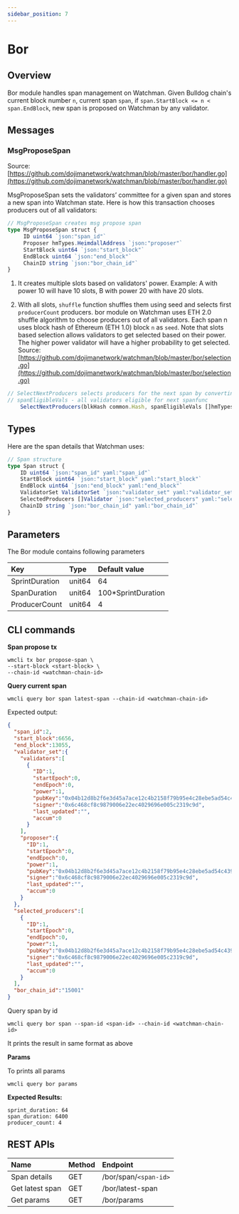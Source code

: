 ```yaml
---
sidebar_position: 7
---
```

# Bor

## Overview

Bor module handles span management on Watchman. Given Bulldog chain's current block number `n`, current span `span`, if `span.StartBlock <= n < span.EndBlock`, new span is proposed on Watchman by any validator.

## Messages

### MsgProposeSpan

Source:[https://github.com/dojimanetwork/watchman/blob/master/bor/handler.go](https://github.com/dojimanetwork/watchman/blob/master/bor/handler.go)

MsgProposeSpan sets the validators’ committee for a given span and stores a new span into Watchman state. Here is how this transaction chooses producers out of all validators:

```ts
// MsgProposeSpan creates msg propose span
type MsgProposeSpan struct {
     ID uint64 `json:"span_id"`
     Proposer hmTypes.HeimdallAddress `json:"proposer"`
     StartBlock uint64 `json:"start_block"`
     EndBlock uint64 `json:"end_block"`
     ChainID string `json:"bor_chain_id"`
}
```

1. It creates multiple slots based on validators' power. Example: A with power 10 will have 10 slots, B with power 20 with have 20 slots.

2. With all slots, `shuffle` function shuffles them using seed and selects first `producerCount` producers. bor module on Watchman uses ETH 2.0 shuffle algorithm to choose producers out of all validators. Each span n uses block hash of Ethereum (ETH 1.0) block `n` as `seed`. Note that slots based selection allows validators to get selected based on their power. The higher power validator will have a higher probability to get selected.
   Source:[https://github.com/dojimanetwork/watchman/blob/master/bor/selection.go](https://github.com/dojimanetwork/watchman/blob/master/bor/selection.go)

```ts
// SelectNextProducers selects producers for the next span by converting power to slots
// spanEligibleVals - all validators eligible for next spanfunc
    SelectNextProducers(blkHash common.Hash, spanEligibleVals []hmTypes.Validator, producerCount uint64) (selectedIDs []uint64, err error) { if len(spanEligibleVals) <= int(producerCount) { for _, val := range spanEligibleVals { selectedIDs = append(selectedIDs, uint64(val.ID)) } return } // extract seed from hash seed := helper.ToBytes32(blkHash.Bytes()[:32]) validatorIndices := convertToSlots(spanEligibleVals) selectedIDs, err = ShuffleList(validatorIndices, seed) if err != nil { return } return selectedIDs[:producerCount], nil}// converts validator power to slotsfunc convertToSlots(vals []hmTypes.Validator) (validatorIndices []uint64) { for _, val := range vals { for val.VotingPower >= types.SlotCost { validatorIndices = append(validatorIndices, uint64(val.ID)) val.VotingPower = val.VotingPower - types.SlotCost } } return validatorIndices}
```

## Types

Here are the span details that Watchman uses:

``` ts
// Span structure
type Span struct {
    ID uint64 `json:"span_id" yaml:"span_id"`
    StartBlock uint64 `json:"start_block" yaml:"start_block"`
    EndBlock uint64 `json:"end_block" yaml:"end_block"`
    ValidatorSet ValidatorSet `json:"validator_set" yaml:"validator_set"`
    SelectedProducers []Validator `json:"selected_producers" yaml:"selected_producers"`
    ChainID string `json:"bor_chain_id" yaml:"bor_chain_id"`
}
```

## Parameters

The Bor module contains following parameters

| Key            | Type   | Default value       |
| :------------- | :----- | :------------------ |
| SprintDuration | unit64 | 64                  |
| SpanDuration   | unit64 | 100\*SprintDuration |
| ProducerCount  | unit64 | 4                   |

## CLI commands

**Span propose tx**

```text
wmcli tx bor propose-span \
--start-block <start-block> \
--chain-id <watchman-chain-id>
```

**Query current span**

```
wmcli query bor span latest-span --chain-id <watchman-chain-id>
```

Expected output:

```json
{
  "span_id":2,
  "start_block":6656,
  "end_block":13055,
  "validator_set":{
    "validators":[
      {
        "ID":1,
        "startEpoch":0,
        "endEpoch":0,
        "power":1,
        "pubKey":"0x04b12d8b2f6e3d45a7ace12c4b2158f79b95e4c28ebe5ad54c439be9431d7fc9dc1164210bf6a5c3b8523528b931e772c86a307e8cff4b725e6b4a77d21417bf19",
        "signer":"0x6c468cf8c9879006e22ec4029696e005c2319c9d",
        "last_updated":"",
        "accum":0
      }
    ],
    "proposer":{
      "ID":1,
      "startEpoch":0,
      "endEpoch":0,
      "power":1,
      "pubKey":"0x04b12d8b2f6e3d45a7ace12c4b2158f79b95e4c28ebe5ad54c439be9431d7fc9dc1164210bf6a5c3b8523528b931e772c86a307e8cff4b725e6b4a77d21417bf19",
      "signer":"0x6c468cf8c9879006e22ec4029696e005c2319c9d",
      "last_updated":"",
      "accum":0
    }
  },
  "selected_producers":[
    {
      "ID":1,
      "startEpoch":0,
      "endEpoch":0,
      "power":1,
      "pubKey":"0x04b12d8b2f6e3d45a7ace12c4b2158f79b95e4c28ebe5ad54c439be9431d7fc9dc1164210bf6a5c3b8523528b931e772c86a307e8cff4b725e6b4a77d21417bf19",
      "signer":"0x6c468cf8c9879006e22ec4029696e005c2319c9d",
      "last_updated":"",
      "accum":0
    }
  ],
  "bor_chain_id":"15001"
}
```

Query span by id

```
wmcli query bor span --span-id <span-id> --chain-id <watchman-chain-id>
```

It prints the result in same format as above

**Params**

To prints all params

```
wmcli query bor params
```

**Expected Results:**

```text
sprint_duration: 64
span_duration: 6400
producer_count: 4
```

## REST APIs

| Name            | Method | Endpoint                      |
| :-------------- | :----- | :---------------------------- |
| Span details    | GET    | /bor/span/`<span-id>` |
| Get latest span | GET    | /bor/latest-span              |
| Get params      | GET    | /bor/params                   |
